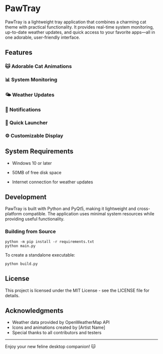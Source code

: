 # PawTray

PawTray is a lightweight tray application that combines a charming cat theme with practical functionality. It provides real-time system monitoring, up-to-date weather updates, and quick access to your favorite apps—all in one adorable, user-friendly interface.


## Features

### 🐱 Adorable Cat Animations

### 📊 System Monitoring

### 🌤️ Weather Updates

### 🔔 Notifications

### 🚀 Quick Launcher

### ⚙️ Customizable Display


## System Requirements


- Windows 10 or later

- 50MB of free disk space

- Internet connection for weather updates

## Development

PawTray is built with Python and PyQt5, making it lightweight and cross-platform compatible. The application uses minimal system resources while providing useful functionality.

### Building from Source

```
python -m pip install -r requirements.txt
python main.py
```

To create a standalone executable:
```
python build.py
```

## License

This project is licensed under the MIT License - see the LICENSE file for details.

## Acknowledgments

- Weather data provided by OpenWeatherMap API
- Icons and animations created by [Artist Name]
- Special thanks to all contributors and testers

---

Enjoy your new feline desktop companion! 🐱